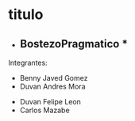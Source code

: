 # titulo
* ## BostezoPragmatico *
Integrantes:
- Benny Javed Gomez
- Duvan Andres Mora
* Duvan Felipe Leon
* Carlos Mazabe
